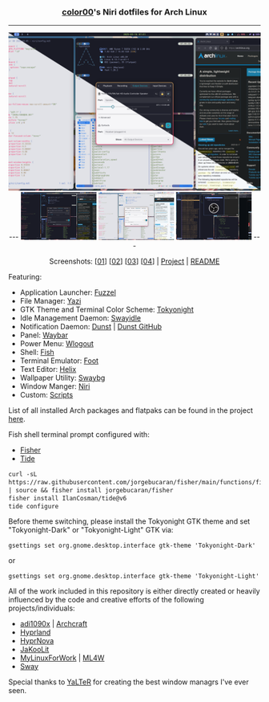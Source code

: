 <div align="center">

  ### [color00](https://github.com/color00)'s Niri dotfiles for Arch Linux
---

  <img src="assets/screenshot-01.png" alt="preview desktop" />
---

  <img src="assets/screenshot-02.png" alt="desktop screenshot #2" width="30%" />
  <img src="assets/screenshot-03.png" alt="desktop screenshot #3" width="30%" />
  <img src="assets/screenshot-04.png" alt="desktop screenshot #4" width="30%" />
---

  Screenshots: \[[01](assets/screenshot-01.png)\] \[[02](assets/screenshot-02.png)\] \[[03](assets/screenshot-03.png)\] \[[04](assets/screenshot-04.png)\] | [Project](https://github.com/color00/arch-niri-public) | [README](https://github.com/color00/arch-niri-public/blob/main/README.md)

</div>

Featuring:
- Application Launcher: [Fuzzel](https://codeberg.org/dnkl/fuzzel)
- File Manager: [Yazi](https://github.com/sxyazi/yazi)
- GTK Theme and Terminal Color Scheme: [Tokyonight](https://aur.archlinux.org/pkgbase/tokyonight-gtk-theme-git)
- Idle Management Daemon: [Swayidle](https://github.com/swaywm/swayidle)
- Notification Daemon: [Dunst](https://dunst-project.org) | [Dunst GitHub](https://github.com/dunst-project/dunst)
- Panel: [Waybar](https://github.com/Alexays/Waybar)
- Power Menu: [Wlogout](https://github.com/ArtsyMacaw/wlogout)
- Shell: [Fish](https://fishshell.com)
- Terminal Emulator: [Foot](https://codeberg.org/dnkl/foot)
- Text Editor: [Helix](https://helix-editor.com)
- Wallpaper Utility: [Swaybg](https://github.com/swaywm/swaybg) 
- Window Manger: [Niri](https://github.com/YaLTeR/niri) 
- Custom: [Scripts](.config/scripts)

List of all installed Arch packages and flatpaks can be found in the project [here](.config/current).

Fish shell terminal prompt configured with:
 - [Fisher](https://github.com/jorgebucaran/fisher)
 - [Tide](https://github.com/IlanCosman/tide)
```
curl -sL https://raw.githubusercontent.com/jorgebucaran/fisher/main/functions/fisher.fish | source && fisher install jorgebucaran/fisher
fisher install IlanCosman/tide@v6
tide configure
```

Before theme switching, please install the Tokyonight GTK theme and set "Tokyonight-Dark" or "Tokyonight-Light" GTK via:
```
gsettings set org.gnome.desktop.interface gtk-theme 'Tokyonight-Dark'
```
or
```
gsettings set org.gnome.desktop.interface gtk-theme 'Tokyonight-Light'
```

All of the work included in this repository is either directly created or heavily influenced by the code and creative efforts of the following projects/individuals:  
- [adi1090x](https://github.com/adi1090x) | [Archcraft](https://archcraft.io)
- [Hyprland](https://hyprland.org)
- [HyprNova](https://github.com/zDyanTB/HyprNova)
- [JaKooLit](https://github.com/JaKooLit/Arch-Hyprland)
- [MyLinuxForWork](https://github.com/mylinuxforwork/dotfiles) | [ML4W](https://www.ml4w.com)
- [Sway](https://swaywm.org)

Special thanks to [YaLTeR](https://github.com/YaLTeR) for creating the best window managrs I've ever seen.  
